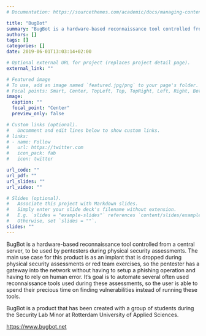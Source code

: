 ```yaml
---
# Documentation: https://sourcethemes.com/academic/docs/managing-content/

title: "BugBot"
summary: "BugBot is a hardware-based reconnaissance tool controlled from a central server, to be used by pentesters during physical security assessments."
authors: []
tags: []
categories: []
date: 2019-06-01T13:03:14+02:00

# Optional external URL for project (replaces project detail page).
external_link: ""

# Featured image
# To use, add an image named `featured.jpg/png` to your page's folder.
# Focal points: Smart, Center, TopLeft, Top, TopRight, Left, Right, BottomLeft, Bottom, BottomRight.
image:
  caption: ""
  focal_point: "Center"
  preview_only: false

# Custom links (optional).
#   Uncomment and edit lines below to show custom links.
# links:
# - name: Follow
#   url: https://twitter.com
#   icon_pack: fab
#   icon: twitter

url_code: ""
url_pdf: ""
url_slides: ""
url_video: ""

# Slides (optional).
#   Associate this project with Markdown slides.
#   Simply enter your slide deck's filename without extension.
#   E.g. `slides = "example-slides"` references `content/slides/example-slides.md`.
#   Otherwise, set `slides = ""`.
slides: ""
---
```

BugBot is a hardware-based reconnaissance tool controlled from a central server, to be used by pentesters during physical security assessments. The main use case for this product is as an implant that is dropped during physical security assessments or red team exercises, so the pentester has a gateway into the network without having to setup a phishing operation and having to rely on human error. It’s goal is to automate several often used reconnaissance tools used during these assessments, so the user is able to spend their precious time on finding vulnerabilities instead of running these tools.

BugBot is a product that has been created with a group of students during the Security Lab Minor at Rotterdam University of Applied Sciences.

https://www.bugbot.net
